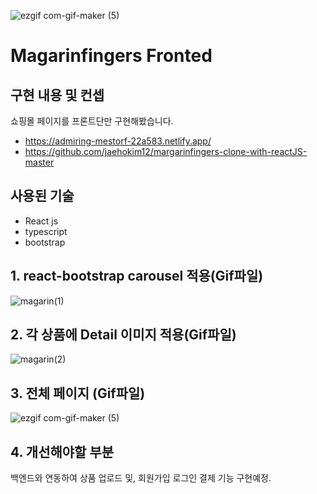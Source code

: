 ![ezgif com-gif-maker (5)](https://user-images.githubusercontent.com/62605981/123535135-0625c100-d75d-11eb-94b1-19a601bf8850.gif)
# Magarinfingers Fronted

## 구현 내용 및 컨셉
쇼핑몰 페이지를 프론트단만 구현해봤습니다.

+ https://admiring-mestorf-22a583.netlify.app/
+ https://github.com/jaehokim12/margarinfingers-clone-with-reactJS-master

## 사용된 기술
+ React js
+ typescript
+ bootstrap


##  1. react-bootstrap carousel 적용(Gif파일)
![magarin(1)](https://user-images.githubusercontent.com/62605981/123534556-01f7a480-d759-11eb-8612-ad5348d77793.gif)








## 2. 각 상품에 Detail 이미지 적용(Gif파일)
![magarin(2)](https://user-images.githubusercontent.com/62605981/123534558-0459fe80-d759-11eb-85b2-8fc2073c73ee.gif)

## 3. 전체 페이지 (Gif파일)

![ezgif com-gif-maker (5)](https://user-images.githubusercontent.com/62605981/123535146-16d63700-d75d-11eb-82bb-403a3c2537d7.gif)

## 4. 개선해야할 부분 

백엔드와 연동하여 상품 업로드 및, 회원가입 로그인 결제 기능 구현예정. 
